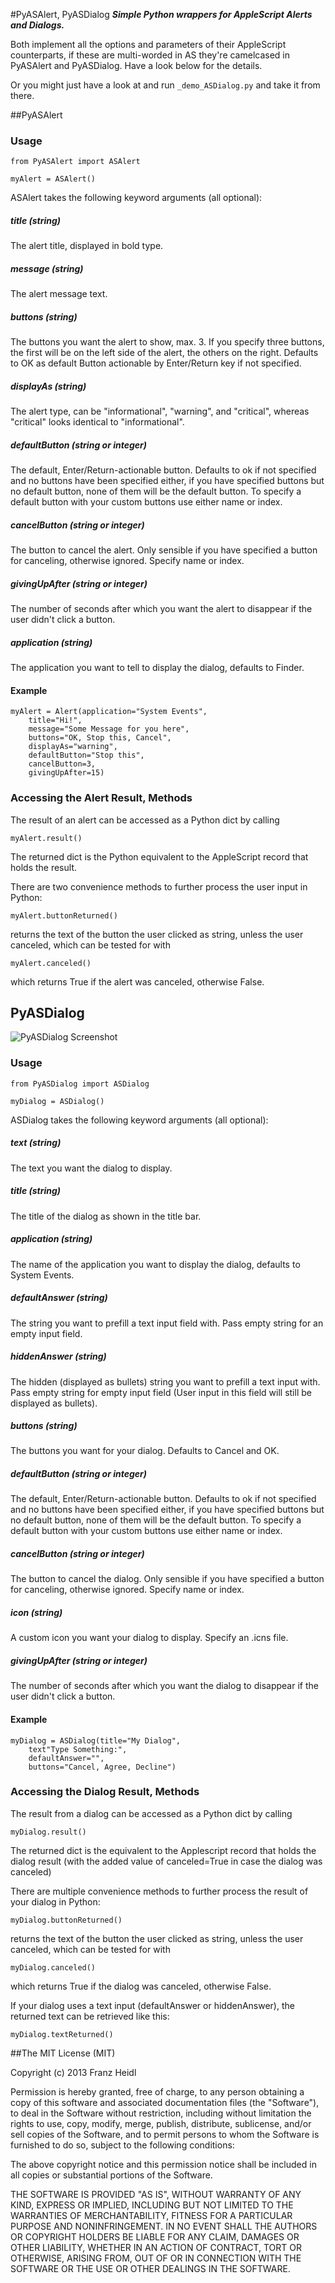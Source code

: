 #PyASAlert, PyASDialog
***Simple Python wrappers for AppleScript Alerts and Dialogs.***

Both implement all the options and parameters of their AppleScript counterparts, if these are multi-worded in AS they're camelcased in PyASAlert and PyASDialog. Have a look below for the details.

Or you might just have a look at and run `_demo_ASDialog.py` and take it from there.


##PyASAlert

### Usage


	from PyASAlert import ASAlert
		
	myAlert = ASAlert()
	
	
ASAlert takes the following keyword arguments (all optional):

##### title (string)
The alert title, displayed in bold type.

##### message (string)
The alert message text.

##### buttons (string)
The buttons you want the alert to show, max. 3. If you specify three buttons, the first will be on the left side of the alert, the others on the right. Defaults to OK as default Button actionable by Enter/Return key if not specified.

##### displayAs (string)
The alert type, can be "informational", "warning", and "critical", whereas "critical" looks identical to "informational".

##### defaultButton (string or integer)
The default, Enter/Return-actionable button. Defaults to ok if not specified and no buttons have been specified either, if you have specified buttons but no default button, none of them will be the default button. To specify a default button with your custom buttons use either name or index.

##### cancelButton (string or integer)
The button to cancel the alert. Only sensible if you have specified a button for canceling, otherwise ignored. Specify name or index.

##### givingUpAfter (string or integer)
The number of seconds after which you want the alert to disappear if the user didn't click a button.

##### application (string)
The application you want to tell to display the dialog, defaults to Finder.

#### Example

    myAlert = Alert(application="System Events", 
    	title="Hi!", 
    	message="Some Message for you here", 
    	buttons="OK, Stop this, Cancel", 
    	displayAs="warning", 
    	defaultButton="Stop this", 
    	cancelButton=3, 
    	givingUpAfter=15)

### Accessing the Alert Result, Methods
The result of an alert can be accessed as a Python dict by calling
	
	myAlert.result()
	
The returned dict is the Python equivalent to the AppleScript record that holds the result.

There are two convenience methods to further process the user input in Python:
	
	myAlert.buttonReturned()
returns the text of the button the user clicked as string, unless the user canceled, which can be tested for with

	myAlert.canceled()
	
which returns True if the alert was canceled, otherwise False.





## PyASDialog

![PyASDialog Screenshot](http://github.com/franzheidl/py-asalert-asdialog/raw/master/screenshots/PyASDialog.png)

### Usage


	from PyASDialog import ASDialog
	
	myDialog = ASDialog()


ASDialog takes the following keyword arguments (all optional):

##### text (string)
The text you want the dialog to display.

##### title (string)
The title of the dialog as shown in the title bar.

##### application (string)
The name of the application you want to display the dialog, defaults to System Events.

##### defaultAnswer (string)
The string you want to prefill a text input field with. Pass empty string for an empty input field.

##### hiddenAnswer (string)
The hidden (displayed as bullets) string you want to prefill a text input with. Pass empty string for empty input field (User input in this field will still be displayed as bullets).

##### buttons (string)
The buttons you want for your dialog. Defaults to Cancel and OK.

##### defaultButton (string or integer)
The default, Enter/Return-actionable button. Defaults to ok if not specified and no buttons have been specified either, if you have specified buttons but no default button, none of them will be the default button. To specify a default button with your custom buttons use either name or index.

##### cancelButton (string or integer)
The button to cancel the dialog. Only sensible if you have specified a button for canceling, otherwise ignored. Specify name or index.

##### icon (string)
A custom icon you want your dialog to display. Specify an .icns file.

##### givingUpAfter (string or integer)
The number of seconds after which you want the dialog to disappear if the user didn't click a button.

#### Example

	myDialog = ASDialog(title="My Dialog", 
		text"Type Something:", 
		defaultAnswer="", 
		buttons="Cancel, Agree, Decline")


### Accessing the Dialog Result, Methods
The result from a dialog can be accessed as a Python dict by calling

	myDialog.result()
	
The returned dict is the equivalent to the Applescript record that holds the dialog result (with the added value of canceled=True in case the dialog was canceled)

There are multiple convenience methods to further process the result of your dialog in Python:

	myDialog.buttonReturned()
	
returns the text of the button the user clicked as string, unless the user canceled, which can be tested for with

	myDialog.canceled()
	
which returns True if the dialog was canceled, otherwise False.

If your dialog uses a text input (defaultAnswer or hiddenAnswer), the returned text can be retrieved like this:

	myDialog.textReturned()
	


##The MIT License (MIT)


Copyright (c) 2013 Franz Heidl

Permission is hereby granted, free of charge, to any person obtaining a copy
of this software and associated documentation files (the "Software"), to deal
in the Software without restriction, including without limitation the rights
to use, copy, modify, merge, publish, distribute, sublicense, and/or sell
copies of the Software, and to permit persons to whom the Software is
furnished to do so, subject to the following conditions:

The above copyright notice and this permission notice shall be included in
all copies or substantial portions of the Software.

THE SOFTWARE IS PROVIDED "AS IS", WITHOUT WARRANTY OF ANY KIND, EXPRESS OR
IMPLIED, INCLUDING BUT NOT LIMITED TO THE WARRANTIES OF MERCHANTABILITY,
FITNESS FOR A PARTICULAR PURPOSE AND NONINFRINGEMENT. IN NO EVENT SHALL THE
AUTHORS OR COPYRIGHT HOLDERS BE LIABLE FOR ANY CLAIM, DAMAGES OR OTHER
LIABILITY, WHETHER IN AN ACTION OF CONTRACT, TORT OR OTHERWISE, ARISING FROM,
OUT OF OR IN CONNECTION WITH THE SOFTWARE OR THE USE OR OTHER DEALINGS IN
THE SOFTWARE.